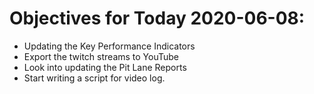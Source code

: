 # Objectives for Today 2020-06-08:

- Updating the Key Performance Indicators
- Export the twitch streams to YouTube
- Look into updating the Pit Lane Reports
- Start writing a script for video log.
